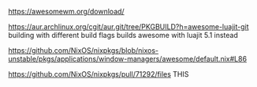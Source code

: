 https://awesomewm.org/download/




https://aur.archlinux.org/cgit/aur.git/tree/PKGBUILD?h=awesome-luajit-git
building with different build flags builds awesome with luajit 5.1 instead

https://github.com/NixOS/nixpkgs/blob/nixos-unstable/pkgs/applications/window-managers/awesome/default.nix#L86



https://github.com/NixOS/nixpkgs/pull/71292/files THIS
